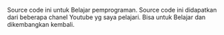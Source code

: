 Source code ini untuk Belajar pemprograman.
Source code ini didapatkan dari beberapa chanel Youtube yg saya pelajari.
Bisa untuk Belajar dan dikembangkan kembali.
